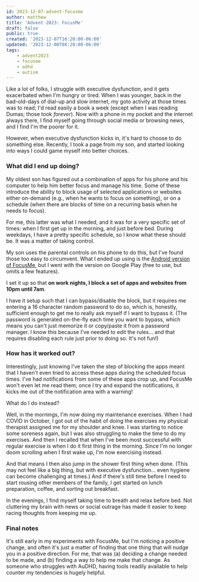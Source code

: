 ```yaml
---
id: 2023-12-07-advent-focusme
author: matthew
title: 'Advent 2023: FocusMe'
draft: false
public: true
created: '2023-12-07T16:20:00-06:00'
updated: '2023-12-08T08:20:00-06:00'
tags:
    - advent2023
    - focusme
    - adhd
    - autism
---
```

Like a lot of folks, I struggle with executive dysfunction, and it gets exacerbated when I'm hungry or tired.
When I was younger, back in the bad-old-days of dial-up and slow internet, my goto activity at those times was to read; I'd read easily a book a week (except when I was reading Dumas; those took _forever_).
Now with a phone in my pocket and the internet always there, I find myself going through social media or browsing news, and I find I'm the poorer for it.

However, when executive dysfunction kicks in, it's hard to choose to do something else.
Recently, I took a page from my son, and started looking into ways I could game myself into better choices.

<!--- EXTENDED -->

### What did I end up doing?

My oldest son has figured out a combination of apps for his phone and his computer to help him better focus and manage his time.
Some of these introduce the ability to block usage of selected applications or websites either on-demand (e.g., when he wants to focus on something), or on a schedule (when there are blocks of time on a recurring basis when he needs to focus).

For me, this latter was what I needed, and it was for a very specific set of times: when I first get up in the morning, and just before bed.
During weekdays, I have a pretty specific schedule, so I know what these should be.
It was a matter of taking control.

My son uses the parental controls on his phone to do this, but I've found those too easy to circumvent.
What I ended up using is the [Android version of FocusMe](https://docs.focusme.com/how-to-guides/how-to-install-focusme-android/), but I went with the version on Google Play (free to use, but omits a few features).

I set it up so that **on work nights, I block a set of apps and websites from 10pm until 7am**.

I have it setup such that I can bypass/disable the block, but it requires me entering a 16 character random password to do so, which is, honestly, sufficient enough to get me to really ask myself if I want to bypass it.
(The password is generated on-the-fly each time you want to bypass, which means you can't just memorize it or copy/paste it from a password manager.
I know this because I've needed to edit the rules... and that requires disabling each rule just prior to doing so.
It's not fun!)

### How has it worked out?

Interestingly, just knowing I've taken the step of blocking the apps meant that I haven't even tried to access these apps during the scheduled focus times.
I've had notifications from some of these apps crop up, and FocusMe won't even let me read them; once I try and expand the notifications, it kicks me out of the notification area with a warning!

What do I do instead?

Well, in the mornings, I'm now doing my maintenance exercises.
When I had COVID in October, I got out of the habit of doing the exercises my physical therapist assigned me for my shoulder and knee.
I was starting to notice some soreness again, but I was also struggling to make the time to do my exercises.
And then I recalled that when I've been most successful with regular exercise is when I do it first thing in the morning.
Since I'm no longer doom scrolling when I first wake up, I'm now exercising instead.

And that means I then also jump in the shower first thing when done.
(This may not feel like a big thing, but with executive dysfunction... even hygiene can become challenging at times.)
And if there's still time before I need to start rousing other members of the family, I get started on lunch preparation, coffee, and sorting out breakfast.

In the evenings, I find myself taking time to breath and relax before bed.
Not cluttering my brain with news or social outrage has made it easier to keep racing thoughts from keeping me up.

### Final notes

It's still early in my experiments with FocusMe, but I'm noticing a positive change, and often it's just a matter of finding that one thing that will nudge you in a positive direction.
For me, that was (a) deciding a change needed to be made, and (b) finding a way to help me make that change.
As someone who struggles with AuDHD, having tools readily available to help counter my tendencies is hugely helpful.
